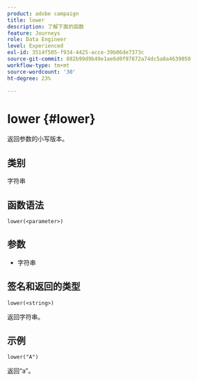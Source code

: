 ```yaml
---
product: adobe campaign
title: lower
description: 了解下面的函数
feature: Journeys
role: Data Engineer
level: Experienced
exl-id: 3514f505-f934-4425-acce-39b06de7373c
source-git-commit: 882b99d9b49e1ae6d0f97872a74dc5a8a4639050
workflow-type: tm+mt
source-wordcount: '30'
ht-degree: 23%

---
```


# lower {#lower}

返回参数的小写版本。

## 类别

字符串

## 函数语法

`lower(<parameter>)`

## 参数

* 字符串

## 签名和返回的类型

`lower(<string>)`

返回字符串。

## 示例

`lower("A")`

返回“a”。
